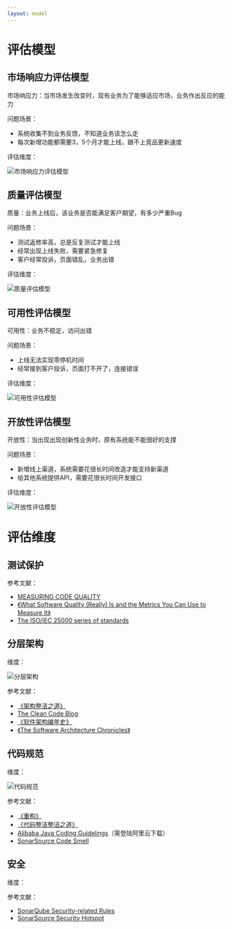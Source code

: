 ```yaml
---
layout: model
---
```


# 评估模型

## 市场响应力评估模型
市场响应力：当市场发生改变时，现有业务为了能够适应市场，业务作出反应的能力

问题场景：
- 系统收集不到业务反馈，不知道业务该怎么走
- 每次新增功能都需要3，5个月才能上线，跟不上竞品更新速度

评估维度：

![市场响应力评估模型](images/market.png)

## 质量评估模型
质量：业务上线后，该业务是否能满足客户期望，有多少严重Bug

问题场景：
- 测试返修率高，总是反复测试才能上线
- 经常出现上线失败，需要紧急修复
- 客户经常投诉，页面错乱，业务出错

评估维度：

![质量评估模型](images/quality.png)

## 可用性评估模型
可用性：业务不稳定，访问出错

问题场景：
- 上线无法实现零停机时间
- 经常接到客户投诉，页面打不开了，连接错误

评估维度：

![可用性评估模型](images/reliability.png)

## 开放性评估模型
开放性：当出现出现创新性业务时，原有系统能不能很好的支撑

问题场景：
- 新增线上渠道，系统需要花很长时间改造才能支持新渠道
- 给其他系统提供API，需要花很长时间开发接口

评估维度：

![开放性评估模型](images/openable.png)

# 评估维度

## 测试保护

参考文献：
- [MEASURING CODE QUALITY](https://www.it-cisq.org/standards/code-quality-standards/)
- [《What Software Quality (Really) Is and the Metrics You Can Use to Measure It》](https://www.altexsoft.com/blog/engineering/what-software-quality-really-is-and-the-metrics-you-can-use-to-measure-it/)
- [The ISO/IEC 25000 series of standards](https://iso25000.com/index.php/en/iso-25000-standards)
## 分层架构

维度：

![分层架构](images/分层架构.png)

参考文献：
- [《架构整洁之道》](https://book.douban.com/subject/30333919/)
- [The Clean Code Blog](https://blog.cleancoder.com/)
- [《软件架构编年史》](https://www.jianshu.com/p/b477b2cc6cfa?utm_campaign=maleskine&utm_content=note&utm_medium=seo_notes&utm_source=recommendation)
- [《The Software Architecture Chronicles》](https://herbertograca.com/2017/07/03/the-software-architecture-chronicles/)

## 代码规范

维度：

![代码规范](images/代码规范.png)

参考文献：
- [《重构》](https://book.douban.com/subject/4262627/)
- [《代码整洁整洁之道》](https://book.douban.com/subject/4199741/)
- [Alibaba Java Coding Guidelings](https://yq.aliyun.com/attachment/download/?id=5585)（需登陆阿里云下载）
- [SonarSource Code Smell](https://rules.sonarsource.com/java/type/Code%20Smell)

## 安全

维度：


参考文献：
- [SonarQube Security-related Rules](https://docs.sonarqube.org/latest/user-guide/security-rules/)
- [SonarSource Security Hotspot](https://rules.sonarsource.com/java/type/Security%20Hotspot)